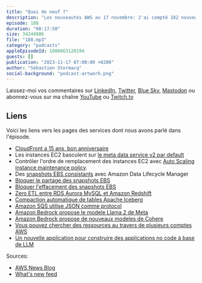 ```yaml
---
title: "Quoi de neuf ?"
description: "Les nouveautés AWS au 17 novembre: J'ai compté 182 nouveautés en deux semaines. Vous avez bien entendu et je ne me suis pas trompé. J'ai meme compté deux fois, c'est deux fois plus que d'habitude, on sent que la conférence AWS re:Invent approche. Dans cet épisode, je vais parler de EC2, de trois nouveautés coté EBS, et deux en analyse de données. Je vais parler d'IA générative et d'un tout nouveau service lancé aujourd'hui"
episode: 188
duration: "00:17:50"
size: 34244986
file: "188.mp3"
category: "podcasts"
appleEpisodeId: 1000663120194
guests: []
publication: "2023-11-17 07:00:00 +0200"
author: "Sébastien Stormacq"
social-background: "podcast-artwork.png"
---
```


Laissez-moi vos commentaires sur [LinkedIn](https://www.linkedin.com/in/sebastienstormacq/), [Twitter](https://twitter.com/sebsto), [Blue Sky](https://bsky.app/profile/sebsto.bsky.social), [Mastodon](https://awscommunity.social/@sebsto) ou abonnez-vous sur ma chaîne [YouTube](https://www.youtube.com/sebsto) ou [Twitch.tv](https://www.twitch.tv/sebAWS)

## Liens

Voici les liens vers les pages des services dont nous avons parlé dans l'épisode.

- [CloudFront a 15 ans, bon anniversaire](https://aws.amazon.com/blogs/aws/happy-anniversary-amazon-cloudfront-15-years-of-evolution-and-internet-advancements/)
- Les instances EC2 basculent sur [le meta data service v2 par default](https://aws.amazon.com/blogs/aws/amazon-ec2-instance-metadata-service-imdsv2-by-default/)
- Contrôler l'ordre de remplacement des instances EC2 avec [Auto Scaling instance maintenance policy](https://aws.amazon.com/about-aws/whats-new/2023/11/amazon-ec2-auto-scaling-ec2-instance-replacement/).
- Des [snapshots EBS consistants](https://aws.amazon.com/blogs/aws/new-create-application-consistent-snapshots-using-amazon-data-lifecycle-manager-and-custom-scripts/) avec Amazon Data Lifecycle Manager
- [Bloquer le partage des snapshots EBS](https://aws.amazon.com/blogs/aws/new-block-public-sharing-of-amazon-ebs-snapshots/)
- [Bloquer l'effacement des snapshots EBS](https://aws.amazon.com/blogs/aws/new-amazon-ebs-snapshot-lock/)
- [Zero ETL entre RDS Aurora MySQL et Amazon Redshift](https://aws.amazon.com/blogs/aws/amazon-aurora-mysql-zero-etl-integration-with-amazon-redshift-is-now-generally-available/)
- [Compaction automatique de tables Apache Iceberg](https://aws.amazon.com/blogs/aws/aws-glue-data-catalog-now-supports-automatic-compaction-of-apache-iceberg-tables/)
- [Amazon SQS utilise JSON comme protocol](https://aws.amazon.com/blogs/aws/new-for-amazon-sqs-update-the-aws-sdk-to-reduce-latency/)
- [Amazon Bedrock propose le modele Llama 2 de Meta](https://aws.amazon.com/blogs/aws/amazon-bedrock-now-provides-access-to-llama-2-chat-13b-model/)
- [Amazon Bedrock propose de nouveaux modeles de Cohere](https://aws.amazon.com/blogs/aws/amazon-bedrock-now-provides-access-to-cohere-command-light-and-cohere-embed-english-and-multilingual-models/)
- [Vous pouvez chercher des ressources au travers de plusieurs comptes AWS](https://aws.amazon.com/blogs/aws/new-multi-account-search-in-aws-resource-explorer/)
- [Un nouvelle application pour construire des applications no code à base de LLM](https://aws.amazon.com/blogs/aws/build-ai-apps-with-partyrock-and-amazon-bedrock/)


Sources: 

- [AWS News Blog](https://aws.amazon.com/blogs/aws/)
- [What's new feed](https://aws.amazon.com/about-aws/whats-new/2023/)
